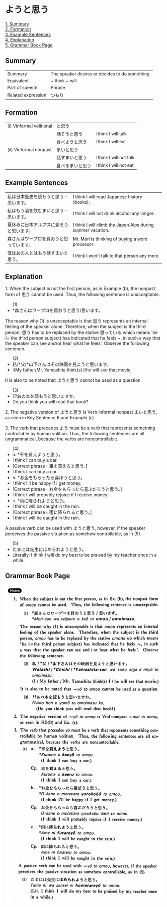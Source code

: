 # ようと思う

[1. Summary](#summary)<br>
[2. Formation](#formation)<br>
[3. Example Sentences](#example-sentences)<br>
[4. Explanation](#explanation)<br>
[5. Grammar Book Page](#grammar-book-page)<br>


## Summary

<table><tr>   <td>Summary</td>   <td>The speaker desires or decides to do something.</td></tr><tr>   <td>Equivalent</td>   <td>~ think ~ will</td></tr><tr>   <td>Part of speech</td>   <td>Phrase</td></tr><tr>   <td>Related expression</td>   <td>つもり</td></tr></table>

## Formation

<table class="table"> <tbody><tr class="tr head"> <td class="td"><span class="numbers">(i)</span> <span> <span class="bold">Vinformal volitional</span></span></td> <td class="td"><span class="concept">と思う</span> </td> <td class="td"><span>&nbsp;</span></td> </tr> <tr class="tr"> <td class="td"><span>&nbsp;</span></td> <td class="td"><span>話そう<span class="concept">と思う</span></span> </td> <td class="td"><span>I    think I will talk</span></td> </tr> <tr class="tr"> <td class="td"><span>&nbsp;</span></td> <td class="td"><span>食べよう<span class="concept">と思う</span></span> </td> <td class="td"><span>I    think I will eat</span></td> </tr> <tr class="tr head"> <td class="td"><span class="numbers">(ii)</span> <span> <span class="bold">Vinformal nonpast</span></span></td> <td class="td"><span class="concept">まいと思う</span> </td> <td class="td"><span>&nbsp;</span></td> </tr> <tr class="tr"> <td class="td"><span>&nbsp;</span></td> <td class="td"><span>話す<span class="concept">まいと思う</span></span> </td> <td class="td"><span>I    think I will not talk</span></td> </tr> <tr class="tr"> <td class="td"><span>&nbsp;</span></td> <td class="td"><span>食べる<span class="concept">まいと思う</span></span> </td> <td class="td"><span>I    think I will not eat</span></td> </tr></tbody></table>

## Example Sentences

<table><tr>   <td>私は日本歴史を読もうと思う・思います。</td>   <td>I think I will read Japanese history (books).</td></tr><tr>   <td>私はもう酒を飲むまいと思う・思います。</td>   <td>I think I will not drink alcohol any longer.</td></tr><tr>   <td>夏休みに日本アルプスに登ろうと思います。</td>   <td>I think I will climb the Japan Alps during summer vacation.</td></tr><tr>   <td>森さんはワープロを買おうと思っています。</td>   <td>Mr. Mori is thinking of buying a word processor.</td></tr><tr>   <td>僕はあの人とはもう話すまいと思う。</td>   <td>I think I won't talk to that person any more.</td></tr></table>

## Explanation

<p>1. When the subject is not the first person, as in Example (b), the nonpast form of <span class="cloze">思う</span> cannot be used. Thus, the following sentence is unacceptable.</p>  <ul>(1) <li>*森さんはワープロを買<span class="cloze">おうと思う</span>/<span class="cloze">思います</span>。</li> </ul>  <p>The reason why (1) is unacceptable is that <span class="cloze">思う</span> represents an internal feeling of the speaker alone. Therefore, when the subject is the third person, <span class="cloze">思う</span> has to be replaced by the stative <span class="cloze">思っている</span> which means 'he (= the third person subject) has indicated that he feels ~, in such a way that the speaker can see and/or hear what he feels'. Observe the following sentence.</p>  <ul>(2) <li>私/*父/*山下さんはその映画を見<span class="cloze">ようと思います</span>。</li> <li>I/My father/Mr. Yamashita think(s) I/he will see that movie.</li> </ul>  <p>It is also to be noted that <span class="cloze">ようと思う</span> cannot be used as a question.</p>  <ul>(3) <li>??あの本を読<span class="cloze">もうと思います</span>か。</li> <li>Do you think you will read that book?</li> </ul>  <p>2. The negative version of <span class="cloze">ようと思う</span> is Verb informal nonpast <span class="cloze">まいと思う</span>, as seen in Key Sentence B and Example (c).</p>  <p>3. The verb that precedes <span class="cloze">よう</span> must be a verb that represents sometning controllable by human volition. Thus, the following sentences are all ungrammatical, because the verbs are noncontrollable.</p>  <ul>(4) <li>a. *車を買え<span class="cloze">ようと思う</span>。</li> <li>I think I can buy a car.</li> <div class="divide"></div> <li>[Correct phrase= 車を買えると思う。]</li> <li>I think I can buy a car.</li>  <div class="divide"></div> <div class="divide"></div>  <li>b. *お金をもらったら喜<span class="cloze">ぼうと思う</span>。</li> <li>I think I'll be happy if I get money.</li> <div class="divide"></div> <li>[Correct phrase= お金をもらったら喜ぶだろうと思う。]</li> <li>I think I will probably rejoice if I receive money.</li>  <div class="divide"></div> <div class="divide"></div>  <li>c. *雨に降られ<span class="cloze">ようと思う</span>。</li> <li>I think I will be caught in the rain.</li> <div class="divide"></div> <li>[Correct phrase= 雨に降られると思う。]</li> <li>I think I will be caught in the rain.</li> </ul>  <p>A passive verb can be used with <span class="cloze">ようと思う</span>, however, if the speaker perceives the passive situation as somehow controllable, as in (5).</p>  <ul>(5) <li>たまには先生にほめられ<span class="cloze">ようと思う</span>。</li> <li>Literally: I think I will do my best to be praised by my teacher once in a while.</li> </ul>

## Grammar Book Page

![](../img/Basicようと思う.png)

